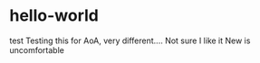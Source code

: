 # hello-world
test
Testing this for AoA, very different....
Not sure I like it
New is uncomfortable

